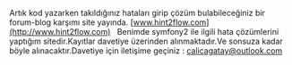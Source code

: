 
Artık kod yazarken takıldığınız hataları girip çözüm bulabileceğiniz bir forum-blog karşımı site yayında. [www.hint2flow.com](http://www.hint2flow.com)   Benimde symfony2 ile ilgili hata çözümlerini yaptığım sitedir.Kayıtlar davetiye üzerinden alınmaktadır.Ve sonsuza kadar böyle alınacaktır.Davetiye için iletişime geçiniz : calicagatay@outlook.com